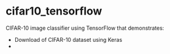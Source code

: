 # cifar10_tensorflow
CIFAR-10 image classifier using TensorFlow that demonstrates:

- Download of CIFAR-10 dataset using Keras
- 
